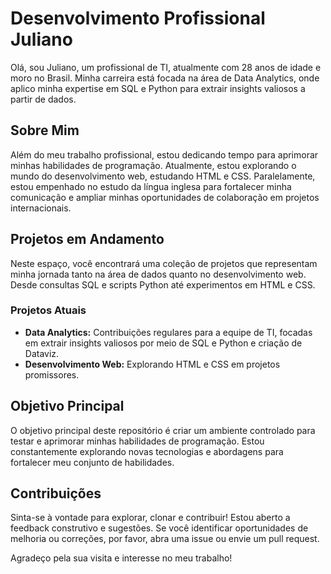 # Desenvolvimento Profissional Juliano

Olá, sou Juliano, um profissional de TI, atualmente com 28 anos de idade e moro no Brasil. Minha carreira está focada na área de Data Analytics, onde aplico minha expertise em SQL e Python para extrair insights valiosos a partir de dados.

## Sobre Mim

Além do meu trabalho profissional, estou dedicando tempo para aprimorar minhas habilidades de programação. Atualmente, estou explorando o mundo do desenvolvimento web, estudando HTML e CSS. Paralelamente, estou empenhado no estudo da língua inglesa para fortalecer minha comunicação e ampliar minhas oportunidades de colaboração em projetos internacionais.

## Projetos em Andamento

Neste espaço, você encontrará uma coleção de projetos que representam minha jornada tanto na área de dados quanto no desenvolvimento web. Desde consultas SQL e scripts Python até experimentos em HTML e CSS.

### Projetos Atuais
- **Data Analytics:** Contribuições regulares para a equipe de TI, focadas em extrair insights valiosos por meio de SQL e Python e criação de Dataviz.
- **Desenvolvimento Web:** Explorando HTML e CSS em projetos promissores.

## Objetivo Principal

O objetivo principal deste repositório é criar um ambiente controlado para testar e aprimorar minhas habilidades de programação. Estou constantemente explorando novas tecnologias e abordagens para fortalecer meu conjunto de habilidades.

## Contribuições

Sinta-se à vontade para explorar, clonar e contribuir! Estou aberto a feedback construtivo e sugestões. Se você identificar oportunidades de melhoria ou correções, por favor, abra uma issue ou envie um pull request.

Agradeço pela sua visita e interesse no meu trabalho!
